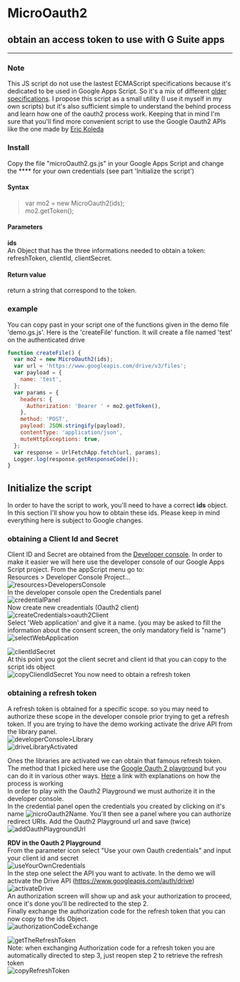 # MicroOauth2
## obtain an access token to use with G Suite apps
----------

### Note  

This JS script do not use the lastest ECMAScript specifications because it's dedicated to be used in Google Apps Script. So it's a mix of different [older specifications](https://developers.google.com/apps-script/guides/services/#basic_javascript_features). I propose this script as a small utility (I use it myself in my own scripts) but it's also sufficient simple to understand the behind process and learn how one of the oauth2 process work. Keeping that in mind I'm sure that you'll find more convenient script to use the Google Oauth2 APIs like the one made by [Eric Koleda](https://github.com/googlesamples/apps-script-oauth2)

### Install  
Copy the file "microOauth2.gs.js" in your Google Apps Script and change the **** for your own credentials (see part 'Initialize the script')

#### Syntax  
> var mo2 = new MicroOauth2(ids);  
> mo2.getToken();  

#### Parameters  
**ids**  
 An Object that has the three informations needed to obtain a token: refreshToken, clientId, clientSecret.  

#### Return value  
return a string that correspond to the token.  


### example  

You can copy past in your script one of the functions given in the demo file 'demo.gs.js'. Here is the 'createFile' function. It will create a file named 'test' on the authenticated drive  
```javascript
function createFile() {
  var mo2 = new MicroOauth2(ids);
  var url = 'https://www.googleapis.com/drive/v3/files';
  var payload = {
    name: 'test',
  };
  var params = {
    headers: {
      Authorization: 'Bearer ' + mo2.getToken(),
    },
    method: 'POST',
    payload: JSON.stringify(payload),
    contentType: 'application/json',
    muteHttpExceptions: true,
  };
  var response = UrlFetchApp.fetch(url, params);
  Logger.log(response.getResponseCode());
}
```  
## Initialize the script  

In order to have the script to work, you'll need to have a correct **ids** object.
In this section I'll show you how to obtain these ids. Please keep in mind everything here is subject to Google changes.

### obtaining a Client Id and Secret  
Client ID and Secret are obtained from the [Developer console](https://console.developers.google.com/). In order to make it easier we will here use the developer console of our Google Apps Script project. From the appScript menu go to:  
Resources > Developer Console Project...  
![resources>DevelopersConsole](http://i.imgur.com/SSNpBLQ.png)  
In the developer console open the Credentials panel  
![credentialPanel](http://i.imgur.com/AFsc0KN.png)  
Now create new creadentials (Oauth2 client)  
![createCredentials>oauth2Client](http://i.imgur.com/1TmyO0q.png)  
Select 'Web application' and give it a name. (you may be asked to fill the information about the consent screen, the only mandatory field is "name")  
![selectWebApplication](http://i.imgur.com/Y8uVKml.png)  

![clientIdSecret](http://i.imgur.com/WPGVT1i.png)  
At this point you got the client secret and client id that you can copy to the script ids object  
![copyCliendIdSecret](http://i.imgur.com/zo4EK8y.png)
You now need to obtain a refresh token  

### obtaining a refresh token  
A refresh token is obtained for a specific scope. so you may need to authorize these scope in the developer console prior trying to get a refresh token. If you are trying to have the demo working activate the drive API from the library panel.  
![developerConsole>Library](http://i.imgur.com/4GsPOja.png)  
![driveLibraryActivated](http://i.imgur.com/JUhxfA1.png)  

Ones the libraries are activated we can obtain that famous refresh token.  
The method that I picked here use the [Google Oauth 2 playground](https://developers.google.com/oauthplayground/) but you can do it in various other ways. [Here](https://docs.google.com/presentation/d/1gQV5Dtka75eXMxqixT5-Pv23cIjo53bvbXG930LA0No/edit#slide=id.p) a link with explanations on how the process is working  
In order to play with the Oauth2 Playground we must authorize it in the developer console.  
In the credential panel open the credentials you created by clicking on it's name ![nicroOauth2Name](http://i.imgur.com/G8GparL.png). You'll then see a panel where you can authorize redirect URIs. Add the Oauth2 Playground url and save (twice)  
![addOauthPlaygroundUrl](http://i.imgur.com/TVRepZS.png)  

**RDV in the Oauth 2 Playground**  
From the parameter icon select "Use your own Oauth credentials" and input your client id and secret  
![useYourOwnCredentials](http://i.imgur.com/SMJmHi7.png)  
In the step one select the API you want to activate. In the demo we will activate the Drive API (https://www.googleapis.com/auth/drive)  
![activateDrive](http://i.imgur.com/6GMpvAQ.png)  
An authorization screen will show up and ask your authorization to proceed, once it's done you'll be redirected to the step 2.  
Finally exchange the authorization code for the refresh token that you can now copy to the ids Object.  
![authorizationCodeExchange](http://i.imgur.com/Kav67HA.png)  

![getTheRefreshToken](http://i.imgur.com/67i91wa.png?1)  
Note: when exchanging Authorization code for a refresh token you are automatically directed to step 3, just reopen step 2 to retrieve the refresh token  
![copyRefreshToken](http://i.imgur.com/kBKa3qb.png)
